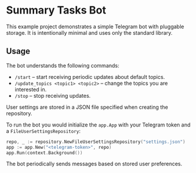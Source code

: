 # Summary Tasks Bot

This example project demonstrates a simple Telegram bot with pluggable storage.
It is intentionally minimal and uses only the standard library.

## Usage

The bot understands the following commands:

* `/start` – start receiving periodic updates about default topics.
* `/update_topics <topic1> <topic2>` – change the topics you are interested in.
* `/stop` – stop receiving updates.

User settings are stored in a JSON file specified when creating the repository.

To run the bot you would initialize the `app.App` with your Telegram token and a
`FileUserSettingsRepository`:

```go
repo, _ := repository.NewFileUserSettingsRepository("settings.json")
app := app.New("<telegram-token>", repo)
app.Run(context.Background())
```

The bot periodically sends messages based on stored user preferences.
